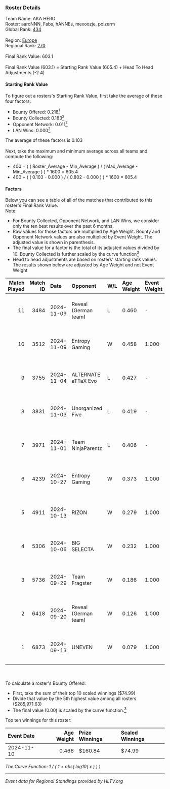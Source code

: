 ### Roster Details<br />
Team Name: AKA HERO<br />
Roster: aaroNNN, Fabs, hANNEs, mexoozje, polzerm<br />
Global Rank: [434](../../standings_global_2025_02_28.md)<br />
<br />
Region: [Europe]( ../../standings_europe_2025_02_28.md)<br />
Regional Rank: [270]( ../../standings_europe_2025_02_28.md)<br />
<br />
Final Rank Value:  603.1<br />
<br />
Final Rank Value (603.1) = Starting Rank Value (605.4) + Head To Head Adjustments (-2.4)<br />

#### Starting Rank Value<br />
To figure out a rosters's Starting Rank Value, first take the average of these four factors:<br />
- Bounty Offered: 0.218[<sup>1</sup>](#table2)
- Bounty Collected: 0.183[<sup>2</sup>](#table1)
- Opponent Network: 0.011[<sup>2</sup>](#table1)
- LAN Wins: 0.000[<sup>2</sup>](#table1)

The average of these factors is 0.103<br />
<br />
Next, take the maximum and minimum average across all teams and compute the following:<br />
- 400 + ( ( Roster_Average - Min_Average ) / ( Max_Average - Min_Average ) ) * 1600 = 605.4
- 400 + ( ( 0.103 - 0.000 ) / ( 0.802 - 0.000 ) ) * 1600 = 605.4


#### Factors<br />
Below you can see a table of all of the matches that contributed to this roster's Final Rank Value.<br />
Note:<br />

- For Bounty Collected, Opponent Network, and LAN Wins, we consider only the ten best results over the past 6 months.
- Raw values for those factors are multiplied by Age Weight. Bounty and Opponent Network values are also multiplied by Event Weight. The adjusted value is shown in parenthesis.
- The final value for a factor is the total of its adjusted values divided by 10. Bounty Collected is further scaled by the curve function[<sup>3</sup>](#curveFunction)
- Head to head adjustments are based on rosters' starting rank values. The results shown below are adjusted by Age Weight and not Event Weight
<span id="table1"></span><br />


| Match Played | Match ID | Date       | Opponent             | W/L | Age Weight | Event Weight | Bounty Collected | Opponent Network | LAN Wins  | H2H Adj. | Roster                                   |
| -: | -: | :- | :- | :- | :- | :- | :- | :- | :- | -: | :- |
|           11 |     3484 | 2024-11-09 | Reveal (German team) | L   | 0.460      | -            | -                | -                | -         |    -5.77 | aaroNNN, Fabs, hANNEs, mexoozje, polzerm |
|           10 |     3512 | 2024-11-09 | Entropy Gaming       | W   | 0.458      | 1.000        | 0.000 (0.000)    | 0.056 (0.025)    | 0 (0.000) |     6.80 | aaroNNN, Fabs, hANNEs, mexoozje, polzerm |
|            9 |     3755 | 2024-11-04 | ALTERNATE aTTaX Evo  | L   | 0.427      | -            | -                | -                | -         |    -5.93 | aaroNNN, Fabs, hANNEs, mexoozje, polzerm |
|            8 |     3831 | 2024-11-03 | Unorganized Five     | L   | 0.419      | -            | -                | -                | -         |    -7.01 | aaroNNN, Fabs, hANNEs, mexoozje, polzerm |
|            7 |     3971 | 2024-11-01 | Team NinjaParentz    | L   | 0.406      | -            | -                | -                | -         |    -7.29 | aaroNNN, Fabs, hANNEs, mexoozje, polzerm |
|            6 |     4239 | 2024-10-27 | Entropy Gaming       | W   | 0.373      | 1.000        | 0.000 (0.000)    | 0.056 (0.021)    | 0 (0.000) |     5.28 | aaroNNN, Fabs, hANNEs, mexoozje, polzerm |
|            5 |     4911 | 2024-10-13 | RIZON                | W   | 0.279      | 1.000        | 0.000 (0.000)    | 0.000 (0.000)    | 0 (0.000) |     1.98 | aaroNNN, Fabs, hANNEs, mexoozje, polzerm |
|            4 |     5306 | 2024-10-06 | BIG SELECTA          | W   | 0.232      | 1.000        | 0.000 (0.000)    | 0.054 (0.012)    | 0 (0.000) |     3.32 | aaroNNN, Fabs, hANNEs, mexoozje, polzerm |
|            3 |     5736 | 2024-09-29 | Team Fragster        | W   | 0.186      | 1.000        | 0.000 (0.000)    | 0.109 (0.020)    | 0 (0.000) |     3.04 | aaroNNN, Fabs, hANNEs, mexoozje, polzerm |
|            2 |     6418 | 2024-09-20 | Reveal (German team) | W   | 0.126      | 1.000        | 0.001 (0.000)    | 0.209 (0.026)    | 0 (0.000) |     2.39 | aaroNNN, Fabs, hANNEs, mexoozje, polzerm |
|            1 |     6873 | 2024-09-13 | UNEVEN               | W   | 0.079      | 1.000        | 0.000 (0.000)    | 0.010 (0.001)    | 0 (0.000) |     0.81 | aaroNNN, Fabs, hANNEs, mexoozje, polzerm |

<br />
<span id="table2"></span><br />
To calculate a roster's Bounty Offered:<br />

- First, take the sum of their top 10 scaled winnings ($74.99)
- Divide that value by the 5th highest value among all rosters ($285,971.63)
- The final value (0.00) is scaled by the curve function.[<sup>3</sup>](#curveFunction)

Top ten winnings for this roster:<br />

| Event Date | Age Weight | Prize Winnings | Scaled Winnings |
| :- | -: | :- | :- |
| 2024-11-10 |      0.466 | $160.84        | $74.99          |


<span id="curveFunction"></span>_The Curve Function: 1 / ( 1 + abs( log10( x ) ) )_<br />

---
_Event data for Regional Standings provided by HLTV.org_<br />

